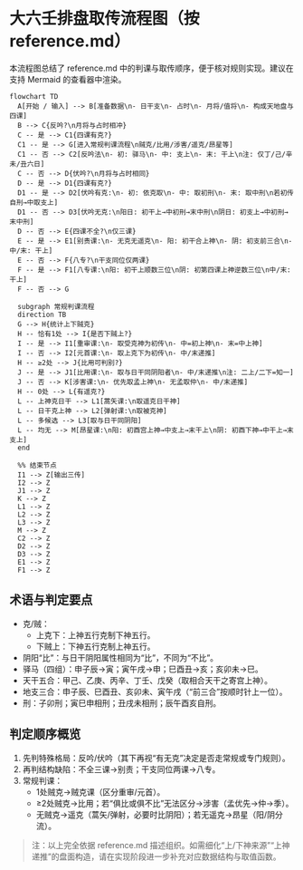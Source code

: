# 大六壬排盘取传流程图（按 reference.md）

本流程图总结了 reference.md 中的判课与取传顺序，便于核对规则实现。建议在支持 Mermaid 的查看器中渲染。

```mermaid
flowchart TD
  A[开始 / 输入] --> B[准备数据\n- 日干支\n- 占时\n- 月将/值将\n- 构成天地盘与四课]
  B --> C{反吟?\n月将与占时相冲}
  C -- 是 --> C1{四课有克?}
  C1 -- 是 --> G[进入常规判课流程\n贼克/比用/涉害/遥克/昂星等]
  C1 -- 否 --> C2[反吟法\n- 初: 驿马\n- 中: 支上\n- 末: 干上\n注: 仅丁/己/辛 未/丑六日]
  C -- 否 --> D{伏吟?\n月将与占时相同}
  D -- 是 --> D1{四课有克?}
  D1 -- 是 --> D2[伏吟有克:\n- 初: 依克取\n- 中: 取初刑\n- 末: 取中刑\n若初传自刑→中取支上]
  D1 -- 否 --> D3[伏吟无克:\n阳日: 初干上→中初刑→末中刑\n阴日: 初支上→中初刑→末中刑]
  D -- 否 --> E{四课不全?\n仅三课}
  E -- 是 --> E1[别责课:\n- 无克无遥克\n- 阳: 初干合上神\n- 阴: 初支前三合\n- 中/末: 干上]
  E -- 否 --> F{八专?\n干支同位仅两课}
  F -- 是 --> F1[八专课:\n阳: 初干上顺数三位\n阴: 初第四课上神逆数三位\n中/末: 干上]
  F -- 否 --> G

  subgraph 常规判课流程
  direction TB
  G --> H{统计上下贼克}
  H -- 恰有1处 --> I{是否下贼上?}
  I -- 是 --> I1[重审课:\n- 取受克神为初传\n- 中=初上神\n- 末=中上神]
  I -- 否 --> I2[元首课:\n- 取上克下为初传\n- 中/末递推]
  H -- ≥2处 --> J{比用可判别?}
  J -- 是 --> J1[比用课:\n- 取与日干同阴阳者\n- 中/末递推\n注: 二上/二下=知一]
  J -- 否 --> K[涉害课:\n- 优先取孟上神\n- 无孟取仲\n- 中/末递推]
  H -- 0处 --> L{有遥克?}
  L -- 上神克日干 --> L1[蒿矢课:\n取遥克日干神]
  L -- 日干克上神 --> L2[弹射课:\n取被克神]
  L -- 多候选 --> L3[取与日干同阴阳]
  L -- 均无 --> M[昂星课:\n阳: 初酉宫上神→中支上→末干上\n阴: 初酉下神→中干上→末支上]
  end

  %% 结束节点
  I1 --> Z[输出三传]
  I2 --> Z
  J1 --> Z
  K --> Z
  L1 --> Z
  L2 --> Z
  L3 --> Z
  M --> Z
  C2 --> Z
  D2 --> Z
  D3 --> Z
  E1 --> Z
  F1 --> Z
```

## 术语与判定要点

- 克/贼：
  - 上克下：上神五行克制下神五行。
  - 下贼上：下神五行克制上神五行。
- 阴阳“比”：与日干阴阳属性相同为“比”，不同为“不比”。
- 驿马（四组）：申子辰→寅；寅午戌→申；巳酉丑→亥；亥卯未→巳。
- 天干五合：甲己、乙庚、丙辛、丁壬、戊癸（取相合天干之寄宫上神）。
- 地支三合：申子辰、巳酉丑、亥卯未、寅午戌（“前三合”按顺时针上一位）。
- 刑：子卯刑；寅巳申相刑；丑戌未相刑；辰午酉亥自刑。

## 判定顺序概览

1) 先判特殊格局：反吟/伏吟（其下再视“有无克”决定是否走常规或专门规则）。
2) 再判结构缺陷：不全三课→别责；干支同位两课→八专。
3) 常规判课：
   - 1处贼克→贼克课（区分重审/元首）。
   - ≥2处贼克→比用；若“俱比或俱不比”无法区分→涉害（孟优先→仲→季）。
   - 无贼克→遥克（蒿矢/弹射，必要时比阴阳）；若无遥克→昂星（阳/阴分流）。

> 注：以上完全依据 reference.md 描述组织。如需细化“上/下神来源”“上神递推”的盘面构造，请在实现阶段进一步补充对应数据结构与取值函数。
